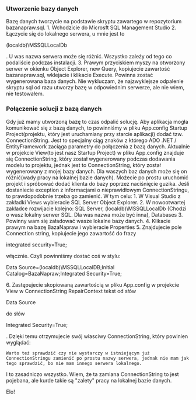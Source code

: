 ### Utworzenie bazy danych
Bazę danych tworzycie na podstawie skryptu zawartego w repozytorium bazanapraw.sql. 
	1. Wchodzicie do Microsft SQL Management Studio
	2. Łączycie się do lokalnego serwera, u mnie jest to <p>(localdb)\MSSQLLocalDb</p>. U was nazwa serwera może się różnić. Wszystko zależy od tego co podaliście podczas instalacji.
	3. Prawym przyciskiem myszy na otworzony serwer w okienku Object Explorer, new Query, kopiujecie zawartość bazanapraw.sql, wklejacie i klikacie Execute. Powinna zostać wygenerowana baza danych. Nie wykluczam, że najzwyklejsze odpalenie skryptu sql od razu utworzy bazę w odpowiednim serwerze, ale nie wiem, nie testowałem.


### Połączenie solucji z bazą danych
Gdy już mamy utworzoną bazę to czas odpalić solucję. Aby aplikacja mogła komunikować się z bazą danych, to powinniśmy w pliku App.config Startup Project(projektu, który jest uruchamiany przy starcie aplikacji) dodać tzw. ConnectionString. Jest to specjalny ciąg znaków z którego ADO .NET / EntityFramework zaciąga parametry do połączenia z bazą danych. Aktualnie w projekcie View(to jest nasz Startup Project) w pliku App.config znajduje się ConnectionString, który został wygenerowany podczas dodawania modelu to projektu, jednak jest to ConnectionString, który został wygenerowany z mojej bazy danych. Dla waszych baz danych może się on różnić(wady pracy na lokalnej bazie danych). Możecie po prostu uruchomić projekt i spróbować dodać klienta do bazy poprzez naciśnięcie guzika. Jeśli dostaniecie exception z informacjami o nieprawidłowym ConnectionStringu, to prawdopodobnie trzeba go zamienić. W tym celu:
	1. W Visual Studio z zakładki Views wybieracie SQL Server Object Explorer.
	2. W nowootwartej zakładce rozwijacie kolejno: SQL Server, (localdb)\MSSQLLocalDb (Chodzi o wasz lokalny serwer SQL. Dla was nazwa może być inna), Databases
	3. Powinny wam się załadować wasze lokalne bazy danych. 
	4. Klikacie prawym na bazę BazaNapraw i wybieracie Properties
	5. Znajdujecie pole Connection string, kopiujecie jego zawartość do frazy <p>integrated security=True;</p> włącznie. Czyli powinniśmy dostać coś w stylu: <p>Data Source=(localdb)\MSSQLLocalDB;Initial Catalog=BazaNapraw;Integrated Security=True;</p>
	6. Zastępujecie skopiowaną zawartością w pliku App.config w projekcie View w ConnectionString RepairContext tekst od słów <p>Data Source</p> do słów <p>Integrated Security=True;</p>. Dzięki temu otrzymujecie swój własciwy ConnectionString, który powinien wyglądać:
	<p> <add name="RepairContext" connectionString="metadata=res://*/RepairContext.csdl|res://*/RepairContext.ssdl|res://*/RepairContext.msl;provider=System.Data.SqlClient;provider connection string=&quot;Data Source=(localdb)\MSSQLLocalDB;Initial Catalog=BazaNapraw;Integrated Security=True;MultipleActiveResultSets=True;App=EntityFramework&quot;" providerName="System.Data.EntityClient" /> </p>

	Warto też sprawdzić czy nie wystarczy w istniejącym już ConnectionStringu zamienić po prostu nazwy serwera, jednak nie mam jak tego sprawdzić, bo nie mam innego serwera lokalnego.

I to zasadniczo wszystko. Wiem, że ta zamiana ConnectionString to jest pojebana, ale kurde takie są "zalety" pracy na lokalnej bazie danych.

Elo!
	

